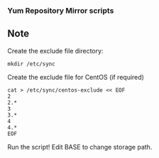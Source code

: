 ### Yum Repository Mirror scripts

## Note
Create the exclude file directory: 
```
mkdir /etc/sync
```

Create the exclude file for CentOS (if required)
```
cat > /etc/sync/centos-exclude << EOF
2
2.*
3
3.*
4
4.*
EOF
```

Run the script! Edit BASE to change storage path. 
